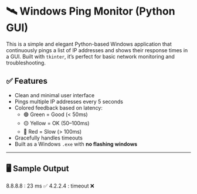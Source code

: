 # 🛰️ Windows Ping Monitor (Python GUI)

This is a simple and elegant Python-based Windows application that continuously pings a list of IP addresses and shows their response times in a GUI. Built with `tkinter`, it’s perfect for basic network monitoring and troubleshooting.

## ✅ Features

- Clean and minimal user interface
- Pings multiple IP addresses every 5 seconds
- Colored feedback based on latency:
  - 🟢 Green = Good (< 50ms)
  - 🟡 Yellow = OK (50–100ms)
  - 🔴 Red = Slow (> 100ms)
- Gracefully handles timeouts
- Built as a Windows `.exe` with **no flashing windows**

---

## 🖥️ Sample Output

8.8.8.8 : 23 ms ✅
4.2.2.4 : timeout ❌
